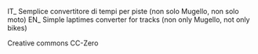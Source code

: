 IT_ Semplice convertitore di tempi per piste (non solo Mugello, non solo moto)
EN_ Simple laptimes converter for tracks (non only Mugello, not only bikes)


Creative commons CC-Zero 
